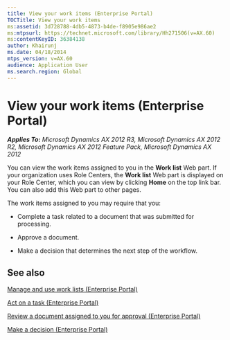 ```yaml
---
title: View your work items (Enterprise Portal)
TOCTitle: View your work items
ms:assetid: 3d728788-4db5-4873-b4de-f8905e986ae2
ms:mtpsurl: https://technet.microsoft.com/library/Hh271506(v=AX.60)
ms:contentKeyID: 36384138
author: Khairunj
ms.date: 04/18/2014
mtps_version: v=AX.60
audience: Application User
ms.search.region: Global
---
```


# View your work items (Enterprise Portal) 


_**Applies To:** Microsoft Dynamics AX 2012 R3, Microsoft Dynamics AX 2012 R2, Microsoft Dynamics AX 2012 Feature Pack, Microsoft Dynamics AX 2012_

You can view the work items assigned to you in the **Work list** Web part. If your organization uses Role Centers, the **Work list** Web part is displayed on your Role Center, which you can view by clicking **Home** on the top link bar. You can also add this Web part to other pages.

The work items assigned to you may require that you:

  - Complete a task related to a document that was submitted for processing.

  - Approve a document.

  - Make a decision that determines the next step of the workflow.

## See also

[Manage and use work lists (Enterprise Portal)](manage-and-use-work-lists-enterprise-portal.md)

[Act on a task (Enterprise Portal)](act-on-a-task-enterprise-portal.md)

[Review a document assigned to you for approval (Enterprise Portal)](review-a-document-assigned-to-you-for-approval-enterprise-portal.md)

[Make a decision (Enterprise Portal)](make-a-decision-enterprise-portal.md)

  


